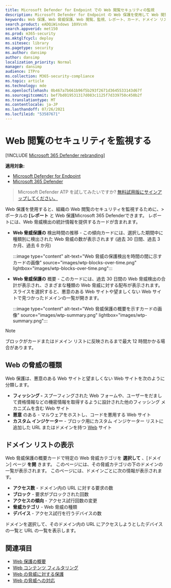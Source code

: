 ```yaml
---
title: Microsoft Defender for Endpoint での Web 閲覧セキュリティの監視
description: Microsoft Defender for Endpoint の Web 保護を使用して Web 閲覧のセキュリティを監視する
keywords: Web 保護、Web 脅威保護、Web 閲覧、監視、レポート、カード、ドメイン リスト、セキュリティ、フィッシング、マルウェア、悪用、Web サイト、ネットワーク保護、エッジ、Internet Explorer、Chrome、Firefox、Web ブラウザー
search.product: eADQiWindows 10XVcnh
search.appverid: met150
ms.prod: m365-security
ms.mktglfcycl: deploy
ms.sitesec: library
ms.pagetype: security
ms.author: dansimp
author: dansimp
localization_priority: Normal
manager: dansimp
audience: ITPro
ms.collection: M365-security-compliance
ms.topic: article
ms.technology: mde
ms.openlocfilehash: 0b467a7b661b96f5b293f2671d3645533143d67f
ms.sourcegitcommit: bef7bd019531317d083c1125f7d339750c450b2f
ms.translationtype: MT
ms.contentlocale: ja-JP
ms.lasthandoff: 07/26/2021
ms.locfileid: "53587671"
---
```

# <a name="monitor-web-browsing-security"></a>Web 閲覧のセキュリティを監視する

[!INCLUDE [Microsoft 365 Defender rebranding](../../includes/microsoft-defender.md)]

**適用対象:**
- [Microsoft Defender for Endpoint](https://go.microsoft.com/fwlink/p/?linkid=2154037)
- [Microsoft 365 Defender](https://go.microsoft.com/fwlink/?linkid=2118804)

> Microsoft Defender ATP を試してみたいですか? [無料試用版にサインアップしてください。](https://www.microsoft.com/microsoft-365/windows/microsoft-defender-atp?ocid=docs-wdatp-main-abovefoldlink&rtc=1)

Web 保護を使用すると、組織の Web 閲覧のセキュリティを監視するために、>ポータルの **[レポート** と Web 保護Microsoft 365 Defenderできます。 レポートには、Web 脅威検出の統計情報を提供するカードが含まれます。

- **Web 脅威保護の** 検出時間の推移 - この傾向カードには、選択した期間中に種類別に検出された Web 脅威の数が表示されます (過去 30 日間、過去 3 か月、過去 6 か月)

  :::image type="content" alt-text="Web 脅威の保護検出を時間の間に示すカードの画像" source="images/wtp-blocks-over-time.png" lightbox="images/wtp-blocks-over-time.png":::

- **Web 脅威保護の** 概要 - このカードには、過去 30 日間の Web 脅威検出の合計が表示され、さまざまな種類の Web 脅威に対する配布が表示されます。 スライスを選択すると、悪意のある Web サイトや望ましくない Web サイトで見つかったドメインの一覧が開きます。

  :::image type="content" alt-text="Web 脅威保護の概要を示すカードの画像" source="images/wtp-summary.png" lightbox="images/wtp-summary.png":::

> [!NOTE]
> ブロックがカードまたはドメイン リストに反映されるまで最大 12 時間かかる場合があります。

## <a name="types-of-web-threats"></a>Web の脅威の種類

Web 保護は、悪意のある Web サイトと望ましくない Web サイトを次のように分類します。

- **フィッシング -** スプーフィングされた Web フォームや、ユーザーをだまして資格情報などの機密情報を取得するように設計された他のフィッシング メカニズムを含む Web サイト
- **悪意** のある - マルウェアをホストし、コードを悪用する Web サイト
- **カスタム インジケーター** - ブロック用にカスタム インジケーター リストに追加した URL またはドメインを持つ [Web](manage-indicators.md) サイト

## <a name="view-the-domain-list"></a>ドメイン リストの表示

Web 脅威保護の概要カードで特定の Web 脅威カテゴリを **選択して** 、[ドメイン] ページ **を開** きます。 このページには、その脅威カテゴリの下のドメインの一覧が表示されます。 このページには、ドメインごとに次の情報が表示されます。

- **アクセス数** - ドメイン内の URL に対する要求の数
- **ブロック** - 要求がブロックされた回数
- **アクセスの傾向** - アクセス試行回数の変更
- **脅威カテゴリ** - Web 脅威の種類
- **デバイス** - アクセス試行を行うデバイスの数

ドメインを選択して、そのドメイン内の URL にアクセスしようとしたデバイスの一覧と URL の一覧を表示します。

## <a name="related-topics"></a>関連項目

- [Web 保護の概要](web-protection-overview.md)
- [Web コンテンツ フィルタリング](web-content-filtering.md)
- [Web の脅威に対する保護](web-threat-protection.md)
- [Web の脅威への対応](web-protection-response.md)
